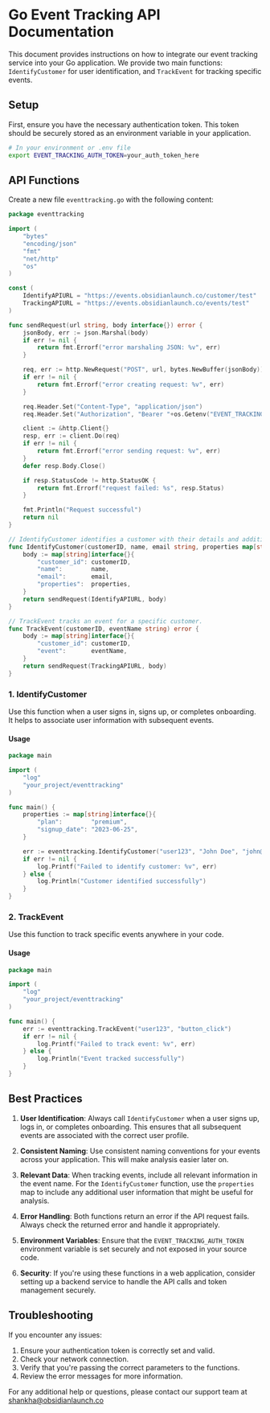 # Go Event Tracking API Documentation

This document provides instructions on how to integrate our event tracking service into your Go application. We provide two main functions: `IdentifyCustomer` for user identification, and `TrackEvent` for tracking specific events.

## Setup

First, ensure you have the necessary authentication token. This token should be securely stored as an environment variable in your application.

```bash
# In your environment or .env file
export EVENT_TRACKING_AUTH_TOKEN=your_auth_token_here
```

## API Functions

Create a new file `eventtracking.go` with the following content:

```go
package eventtracking

import (
    "bytes"
    "encoding/json"
    "fmt"
    "net/http"
    "os"
)

const (
    IdentifyAPIURL = "https://events.obsidianlaunch.co/customer/test"
    TrackingAPIURL = "https://events.obsidianlaunch.co/events/test"
)

func sendRequest(url string, body interface{}) error {
    jsonBody, err := json.Marshal(body)
    if err != nil {
        return fmt.Errorf("error marshaling JSON: %v", err)
    }

    req, err := http.NewRequest("POST", url, bytes.NewBuffer(jsonBody))
    if err != nil {
        return fmt.Errorf("error creating request: %v", err)
    }

    req.Header.Set("Content-Type", "application/json")
    req.Header.Set("Authorization", "Bearer "+os.Getenv("EVENT_TRACKING_AUTH_TOKEN"))

    client := &http.Client{}
    resp, err := client.Do(req)
    if err != nil {
        return fmt.Errorf("error sending request: %v", err)
    }
    defer resp.Body.Close()

    if resp.StatusCode != http.StatusOK {
        return fmt.Errorf("request failed: %s", resp.Status)
    }

    fmt.Println("Request successful")
    return nil
}

// IdentifyCustomer identifies a customer with their details and additional properties.
func IdentifyCustomer(customerID, name, email string, properties map[string]interface{}) error {
    body := map[string]interface{}{
        "customer_id": customerID,
        "name":        name,
        "email":       email,
        "properties":  properties,
    }
    return sendRequest(IdentifyAPIURL, body)
}

// TrackEvent tracks an event for a specific customer.
func TrackEvent(customerID, eventName string) error {
    body := map[string]interface{}{
        "customer_id": customerID,
        "event":       eventName,
    }
    return sendRequest(TrackingAPIURL, body)
}
```

### 1. IdentifyCustomer

Use this function when a user signs in, signs up, or completes onboarding. It helps to associate user information with subsequent events.

#### Usage

```go
package main

import (
    "log"
    "your_project/eventtracking"
)

func main() {
    properties := map[string]interface{}{
        "plan":        "premium",
        "signup_date": "2023-06-25",
    }

    err := eventtracking.IdentifyCustomer("user123", "John Doe", "john@example.com", properties)
    if err != nil {
        log.Printf("Failed to identify customer: %v", err)
    } else {
        log.Println("Customer identified successfully")
    }
}
```

### 2. TrackEvent

Use this function to track specific events anywhere in your code.

#### Usage

```go
package main

import (
    "log"
    "your_project/eventtracking"
)

func main() {
    err := eventtracking.TrackEvent("user123", "button_click")
    if err != nil {
        log.Printf("Failed to track event: %v", err)
    } else {
        log.Println("Event tracked successfully")
    }
}
```

## Best Practices

1. **User Identification**: Always call `IdentifyCustomer` when a user signs up, logs in, or completes onboarding. This ensures that all subsequent events are associated with the correct user profile.

2. **Consistent Naming**: Use consistent naming conventions for your events across your application. This will make analysis easier later on.

3. **Relevant Data**: When tracking events, include all relevant information in the event name. For the `IdentifyCustomer` function, use the `properties` map to include any additional user information that might be useful for analysis.

4. **Error Handling**: Both functions return an error if the API request fails. Always check the returned error and handle it appropriately.

5. **Environment Variables**: Ensure that the `EVENT_TRACKING_AUTH_TOKEN` environment variable is set securely and not exposed in your source code.

6. **Security**: If you're using these functions in a web application, consider setting up a backend service to handle the API calls and token management securely.

## Troubleshooting

If you encounter any issues:

1. Ensure your authentication token is correctly set and valid.
2. Check your network connection.
3. Verify that you're passing the correct parameters to the functions.
4. Review the error messages for more information.

For any additional help or questions, please contact our support team at shankha@obsidianlaunch.co
